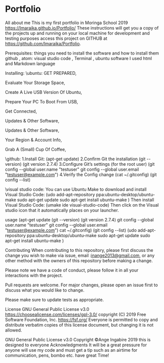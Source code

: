 # Portfolio 
All about me
This is my first portfolio in Moringa School 2019 https://Imaraika.github.io/Portfolio/ 
These instructions will get you a copy of the projects up and running on your local machine 
for development and testing purposes access this project on GITHUB at https://github.com/Imaraika/Portfolio.

Prerequisites:
things you need to install the software and how to install them github , 
atom: visual studio code , Terminal , ubuntu software I used html and Markdown language

Installing:
\ubuntu: GET PREPARED,

Evaluate Your Storage Space,

Create A Live USB Version Of Ubuntu,

Prepare Your PC To Boot From USB,

Get Connected,

Updates & Other Software,

Updates & Other Software,

Your Region & Account Info,

Grab A (Small) Cup Of Coffee,

\github: 
1.Install Git: (apt-get update) 
2.Confirm Git the installation (git --version) (git version 2.7.4)
3.Configure Git’s settings (for the root user) 
(git config --global user.name "testuser" git config --global user.email "testuser@example.com") 
4.Verify the Config change (cat ~/.gitconfig) (git config --list)

\visual studio code: 
You can use Ubuntu Make to download and install Visual Studio Code: 
(udo add-apt-repository ppa:ubuntu-desktop/ubuntu-make sudo apt-get update sudo apt-get install ubuntu-make ) 
Then install Visual Studio Code:
(umake ide visual-studio-code) Then click on the Visual studio icon that it automatically places on your launcher.

usage
(apt-get update (git --version) (git version 2.7.4)
git config --global user.name "testuser" git config --global user.email "testuser@example.com") 
cat ~/.gitconfig) (git config --list)
(udo add-apt-repository ppa:ubuntu-desktop/ubuntu-make sudo apt-get update sudo apt-get install ubuntu-make )

Contributing
When contributing to this repository, please first discuss the change you wish to make via issue, 
email :inange2013@gmail.com, or any other method with the owners of this repository before making a change.

Please note we have a code of conduct, please follow it in all your interactions with the project.

Pull requests are welcome. For major changes, please open an issue first to discuss what you would like to change.

Please make sure to update tests as appropriate.

License
GNU General Public License v3.0 https://choosealicense.com/licenses/gpl-3.0/ 
copyright (C) 2019 Free Software Foundation, 
Inc. https://fsf.org/ Everyone is permitted to copy and distribute verbatim copies of this license document,
but changing it is not allowed.

GNU General Public License v3.0 Copyright ©️Ange Ingabire 2019 this is designed to everyone
Acknowledgments
It will be a great pressure for anyone will use my code and must get a tip such as an airtime for communication, pens, bombo etc.
have great Time!

